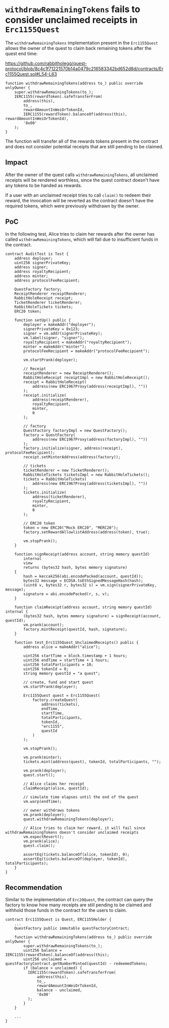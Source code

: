 # `withdrawRemainingTokens` fails to consider unclaimed receipts in `Erc1155Quest`

The `withdrawRemainingTokens` implementation present in the `Erc1155Quest` allows the owner of the quest to claim back remaining tokens after the quest end time:

https://github.com/rabbitholegg/quest-protocol/blob/8c4c1f71221570b14a0479c216583342bd652d8d/contracts/Erc1155Quest.sol#L54-L63

```solidity
function withdrawRemainingTokens(address to_) public override onlyOwner {
    super.withdrawRemainingTokens(to_);
    IERC1155(rewardToken).safeTransferFrom(
        address(this),
        to_,
        rewardAmountInWeiOrTokenId,
        IERC1155(rewardToken).balanceOf(address(this), rewardAmountInWeiOrTokenId),
        '0x00'
    );
}
```

The function will transfer all of the rewards tokens present in the contract and does not consider potential receipts that are still pending to be claimed.

## Impact

After the owner of the quest calls `withdrawRemainingTokens`, all unclaimed receipts will be rendered worthless, since the quest contract doesn't have any tokens to be handed as rewards.

If a user with an unclaimed receipt tries to call `claim()` to redeem their reward, the invocation will be reverted as the contract doesn't have the required tokens, which were previously withdrawn by the owner.

## PoC

In the following test, Alice tries to claim her rewards after the owner has called `withdrawRemainingTokens`, which will fail due to insufficient funds in the contract.

```solidity
contract AuditTest is Test {
    address deployer;
    uint256 signerPrivateKey;
    address signer;
    address royaltyRecipient;
    address minter;
    address protocolFeeRecipient;

    QuestFactory factory;
    ReceiptRenderer receiptRenderer;
    RabbitHoleReceipt receipt;
    TicketRenderer ticketRenderer;
    RabbitHoleTickets tickets;
    ERC20 token;

    function setUp() public {
        deployer = makeAddr("deployer");
        signerPrivateKey = 0x123;
        signer = vm.addr(signerPrivateKey);
        vm.label(signer, "signer");
        royaltyRecipient = makeAddr("royaltyRecipient");
        minter = makeAddr("minter");
        protocolFeeRecipient = makeAddr("protocolFeeRecipient");

        vm.startPrank(deployer);

        // Receipt
        receiptRenderer = new ReceiptRenderer();
        RabbitHoleReceipt receiptImpl = new RabbitHoleReceipt();
        receipt = RabbitHoleReceipt(
            address(new ERC1967Proxy(address(receiptImpl), ""))
        );
        receipt.initialize(
            address(receiptRenderer),
            royaltyRecipient,
            minter,
            0
        );

        // factory
        QuestFactory factoryImpl = new QuestFactory();
        factory = QuestFactory(
            address(new ERC1967Proxy(address(factoryImpl), ""))
        );
        factory.initialize(signer, address(receipt), protocolFeeRecipient);
        receipt.setMinterAddress(address(factory));

        // tickets
        ticketRenderer = new TicketRenderer();
        RabbitHoleTickets ticketsImpl = new RabbitHoleTickets();
        tickets = RabbitHoleTickets(
            address(new ERC1967Proxy(address(ticketsImpl), ""))
        );
        tickets.initialize(
            address(ticketRenderer),
            royaltyRecipient,
            minter,
            0
        );

        // ERC20 token
        token = new ERC20("Mock ERC20", "MERC20");
        factory.setRewardAllowlistAddress(address(token), true);

        vm.stopPrank();
    }

    function signReceipt(address account, string memory questId)
        internal
        view
        returns (bytes32 hash, bytes memory signature)
    {
        hash = keccak256(abi.encodePacked(account, questId));
        bytes32 message = ECDSA.toEthSignedMessageHash(hash);
        (uint8 v, bytes32 r, bytes32 s) = vm.sign(signerPrivateKey, message);
        signature = abi.encodePacked(r, s, v);
    }

    function claimReceipt(address account, string memory questId) internal {
        (bytes32 hash, bytes memory signature) = signReceipt(account, questId);
        vm.prank(account);
        factory.mintReceipt(questId, hash, signature);
    }
    
    function test_Erc1155Quest_UnclaimedReceipts() public {
        address alice = makeAddr("alice");

        uint256 startTime = block.timestamp + 1 hours;
        uint256 endTime = startTime + 1 hours;
        uint256 totalParticipants = 10;
        uint256 tokenId = 0;
        string memory questId = "a quest";

        // create, fund and start quest
        vm.startPrank(deployer);

        Erc1155Quest quest = Erc1155Quest(
            factory.createQuest(
                address(tickets),
                endTime,
                startTime,
                totalParticipants,
                tokenId,
                "erc1155",
                questId
            )
        );

        vm.stopPrank();

        vm.prank(minter);
        tickets.mint(address(quest), tokenId, totalParticipants, "");

        vm.prank(deployer);
        quest.start();

        // Alice claims her receipt
        claimReceipt(alice, questId);

        // simulate time elapses until the end of the quest
        vm.warp(endTime);

        // owner withdraws tokens
        vm.prank(deployer);
        quest.withdrawRemainingTokens(deployer);

        // Alice tries to claim her reward, it will fail since withdrawRemainingTokens doesn't consider unclaimed receipts
        vm.expectRevert();
        vm.prank(alice);
        quest.claim();

        assertEq(tickets.balanceOf(alice, tokenId), 0);
        assertEq(tickets.balanceOf(deployer, tokenId), totalParticipants);
    }
}
```

## Recommendation

Similar to the implementation of `Erc20Quest`, the contract can query the factory to know how many receipts are still pending to be claimed and withhold those funds in the contract for the users to claim. 

```solidity
contract Erc1155Quest is Quest, ERC1155Holder {
    ...
    QuestFactory public immutable questFactoryContract;
  
    function withdrawRemainingTokens(address to_) public override onlyOwner {
        super.withdrawRemainingTokens(to_);
        uint256 balance = IERC1155(rewardToken).balanceOf(address(this);
        uint256 unclaimed = questFactoryContract.getNumberMinted(questId) - redeemedTokens;
        if (balance > unclaimed) {
          IERC1155(rewardToken).safeTransferFrom(
              address(this),
              to_,
              rewardAmountInWeiOrTokenId,
              balance - unclaimed,
              '0x00'
          );
        }
    }
  
    ...
}
```
